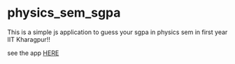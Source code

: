 # physics_sem_sgpa

This is a simple js application to guess your sgpa in physics sem in first year IIT Kharagpur!!

see the app [HERE](https://soumyajit1729.github.io/physics_sem_cgpa/.)
